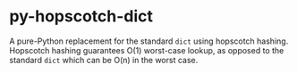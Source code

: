 py-hopscotch-dict
=================

A pure-Python replacement for the standard `dict` using hopscotch hashing. Hopscotch hashing guarantees O(1) worst-case lookup, as opposed to the standard `dict` which can be O(n) in the worst case.
